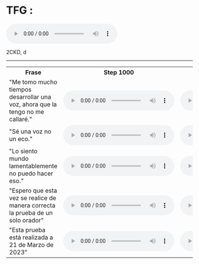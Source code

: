 # TFG : 

 
 <audio controls>
  <source src="https://drive.google.com/uc?export=download&id=1fNRgQ4MWNhaotHgSfbDuWXV5ZPK6rUht" type="audio/wav">
  Tu navegador no soporta la reproducción de audio.
</audio>

 2CKD, d

***
<table>
  <tr>
    <th>Frase</th>
    <th>Step 1000</th>
    <th>Step 5000</th>
    <th>Step 10000</th>
    <th>Step 25000</th>
    <th>Step 50000</th>
    <th>Final</th>
  </tr>
  <tr>
    <td>
     "Me tomo mucho tiempos desarrollar una voz, ahora que la tengo no me callaré."
    </td>
    <td>
      <audio controls>
        <source src="https://drive.google.com/drive/u/1/folders/1OKCYa-ebXTrI5OPiLSvB_jvYMo_fwm5o" type="audio/wav">
        Tu navegador no soporta la reproducción del audio 0 en el step 1000.
      </audio>
    </td>
    <td>
      <audio controls>
        <source src="https://drive.google.com/file/d/1qpmh4_Z-OT95QhOSk_VjweMlAvWf20lk/view?usp=sharing" type="audio/wav">
        Tu navegador no soporta la reproducción de audio 0 en el step 5000.
      </audio>
    </td>
   <td>
      <audio controls>
        <source src="https://drive.google.com/file/d/1rhWhAt9yThWcgsihMdSfCZ2jLfRrHW3W/view?usp=share_link" type="audio/wav">
        Tu navegador no soporta la reproducción de audio 0 en el step 10000.
      </audio>
    </td>
    <td>
      <audio controls>
        <source src="https://drive.google.com/file/d/1bEpMfu-3Us3Rq6KcNrijDBMV9D1IJ5ia/view?usp=share_link" type="audio/wav">
        Tu navegador no soporta la reproducción de audio 0 en el step 25000.
      </audio>
    </td>
    <td>
      <audio controls>
        <source src="https://drive.google.com/file/d/1IB3ul9HwJn949xCvUdiKo-X00AeB7XlU/view?usp=share_link" type="audio/wav">
        Tu navegador no soporta la reproducción de audio 0 en el step 50000.
      </audio>
    </td>
   <td>
      <audio controls>
        <source src="https://drive.google.com/file/d/1E9QxN6-K3CcU9zcOFEn5EhxisNglPC46/view?usp=share_link" type="audio/wav">
        Tu navegador no soporta la reproducción de audio 0 en el step final.
      </audio>
    </td>
   
  </tr>
 
 <tr>
    <td>
     "Sé una voz no un eco."
    </td>
    <td>
      <audio controls>
        <source src="https://drive.google.com/file/d/1IIU5LOqPRnvKQLacnGqIgVMV3VEpqfe9/view?usp=sharing" type="audio/wav">
        Tu navegador no soporta la reproducción del audio 1 en el step 1000.
      </audio>
    </td>
    <td>
      <audio controls>
        <source src="https://drive.google.com/file/d/1nlt5zcEad8s--9ZupogV5OM-crW-cVjU/view?usp=share_link" type="audio/wav">
        Tu navegador no soporta la reproducción de audio 1 en el step 5000.
      </audio>
    </td>
   <td>
      <audio controls>
        <source src=https://drive.google.com/file/d/1rhWhAt9yThWcgsihMdSfCZ2jLfRrHW3W/view?usp=share_link type="audio/wav">
        Tu navegador no soporta la reproducción de audio 1 en el step 10000.
      </audio>
    </td>
    <td>
      <audio controls>
        <source src=https://drive.google.com/file/d/1bEpMfu-3Us3Rq6KcNrijDBMV9D1IJ5ia/view?usp=share_link type="audio/wav">
        Tu navegador no soporta la reproducción de audio 1 en el step 25000.
      </audio>
    </td>
    <td>
      <audio controls>
        <source src=https://drive.google.com/file/d/1IB3ul9HwJn949xCvUdiKo-X00AeB7XlU/view?usp=share_link type="audio/wav">
        Tu navegador no soporta la reproducción de audio 1 en el step 50000.
      </audio>
    </td>
   <td>
      <audio controls>
        <source src=https://drive.google.com/file/d/1E9QxN6-K3CcU9zcOFEn5EhxisNglPC46/view?usp=share_link type="audio/wav">
        Tu navegador no soporta la reproducción de audio 1 en el step final.
      </audio>
    </td>
   
  </tr>
  <tr>
    <td>
     "Lo siento mundo lamentablemente no puedo hacer eso."
    </td>
    <td>
      <audio controls>
        <source src=https://drive.google.com/drive/u/1/folders/1OKCYa-ebXTrI5OPiLSvB_jvYMo_fwm5o type="audio/wav">
        Tu navegador no soporta la reproducción del audio 2 en el step 1000.
      </audio>
    </td>
    <td>
      <audio controls>
        <source src=https://drive.google.com/file/d/1qpmh4_Z-OT95QhOSk_VjweMlAvWf20lk/view?usp=sharing type="audio/wav">
        Tu navegador no soporta la reproducción de audio 2 en el step 5000.
      </audio>
    </td>
   <td>
      <audio controls>
        <source src=https://drive.google.com/file/d/1rhWhAt9yThWcgsihMdSfCZ2jLfRrHW3W/view?usp=share_link type="audio/wav">
        Tu navegador no soporta la reproducción de audio 2 en el step 10000.
      </audio>
    </td>
    <td>
      <audio controls>
        <source src=https://drive.google.com/file/d/1bEpMfu-3Us3Rq6KcNrijDBMV9D1IJ5ia/view?usp=share_link type="audio/wav">
        Tu navegador no soporta la reproducción de audio 2 en el step 25000.
      </audio>
    </td>
    <td>
      <audio controls>
        <source src=https://drive.google.com/file/d/1IB3ul9HwJn949xCvUdiKo-X00AeB7XlU/view?usp=share_link type="audio/wav">
        Tu navegador no soporta la reproducción de audio 2 en el step 50000.
      </audio>
    </td>
   <td>
      <audio controls>
        <source src=https://drive.google.com/file/d/1E9QxN6-K3CcU9zcOFEn5EhxisNglPC46/view?usp=share_link type="audio/wav">
        Tu navegador no soporta la reproducción de audio 2 en el step final.
      </audio>
    </td>
   
  </tr>
  <tr>
    <td>
     "Espero que esta vez se realice de manera correcta la prueba de un solo orador"
    </td>
    <td>
      <audio controls>
        <source src=https://drive.google.com/drive/u/1/folders/1OKCYa-ebXTrI5OPiLSvB_jvYMo_fwm5o type="audio/wav">
        Tu navegador no soporta la reproducción del audio 3 en el step 1000.
      </audio>
    </td>
    <td>
      <audio controls>
        <source src=https://drive.google.com/file/d/1qpmh4_Z-OT95QhOSk_VjweMlAvWf20lk/view?usp=sharing type="audio/wav">
        Tu navegador no soporta la reproducción de audio 3 en el step 5000.
      </audio>
    </td>
   <td>
      <audio controls>
        <source src=https://drive.google.com/file/d/1rhWhAt9yThWcgsihMdSfCZ2jLfRrHW3W/view?usp=share_link type="audio/wav">
        Tu navegador no soporta la reproducción de audio 3 en el step 10000.
      </audio>
    </td>
    <td>
      <audio controls>
        <source src=https://drive.google.com/file/d/1bEpMfu-3Us3Rq6KcNrijDBMV9D1IJ5ia/view?usp=share_link type="audio/wav">
        Tu navegador no soporta la reproducción de audio 3 en el step 25000.
      </audio>
    </td>
    <td>
      <audio controls>
        <source src=https://drive.google.com/file/d/1IB3ul9HwJn949xCvUdiKo-X00AeB7XlU/view?usp=share_link type="audio/wav">
        Tu navegador no soporta la reproducción de audio 3 en el step 50000.
      </audio>
    </td>
   <td>
      <audio controls>
        <source src=https://drive.google.com/file/d/1E9QxN6-K3CcU9zcOFEn5EhxisNglPC46/view?usp=share_link type="audio/wav">
        Tu navegador no soporta la reproducción de audio 3 en el step final.
      </audio>
    </td>
  </tr>
  <tr>
    <td>
     "Esta prueba está realizada a 21 de Marzo de 2023"
    </td>
    <td>
      <audio controls>
        <source src=https://drive.google.com/drive/u/1/folders/1OKCYa-ebXTrI5OPiLSvB_jvYMo_fwm5o type="audio/wav">
        Tu navegador no soporta la reproducción del audio 4 en el step 1000.
      </audio>
    </td>
    <td>
      <audio controls>
        <source src=https://drive.google.com/file/d/1qpmh4_Z-OT95QhOSk_VjweMlAvWf20lk/view?usp=sharing type="audio/wav">
        Tu navegador no soporta la reproducción de audio 4 en el step 5000.
      </audio>
    </td>
   <td>
      <audio controls>
        <source src=https://drive.google.com/file/d/1rhWhAt9yThWcgsihMdSfCZ2jLfRrHW3W/view?usp=share_link type="audio/wav">
        Tu navegador no soporta la reproducción de audio 4 en el step 10000.
      </audio>
    </td>
    <td>
      <audio controls>
        <source src=https://drive.google.com/file/d/1bEpMfu-3Us3Rq6KcNrijDBMV9D1IJ5ia/view?usp=share_link type="audio/wav">
        Tu navegador no soporta la reproducción de audio 4 en el step 25000.
      </audio>
    </td>
    <td>
      <audio controls>
        <source src=https://drive.google.com/file/d/1IB3ul9HwJn949xCvUdiKo-X00AeB7XlU/view?usp=share_link type="audio/wav">
        Tu navegador no soporta la reproducción de audio 4 en el step 50000.
      </audio>
    </td>
   <td>
      <audio controls>
        <source src=https://drive.google.com/file/d/1E9QxN6-K3CcU9zcOFEn5EhxisNglPC46/view?usp=share_link type="audio/wav">
        Tu navegador no soporta la reproducción de audio 4 en el step final.
      </audio>
    </td>  
  </tr>
</table>
